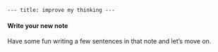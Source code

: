 ---
---

```
--- title: improve my thinking ---
```

#### Write your new note

Have some fun writing a few sentences in that note and let’s move on.